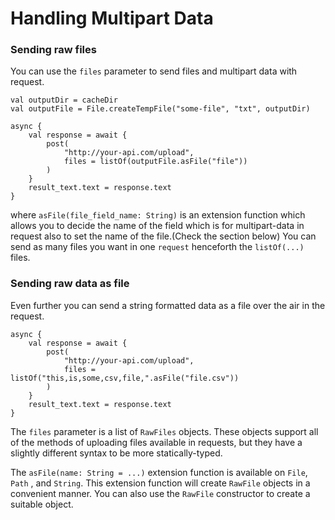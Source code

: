 
Handling Multipart Data
=======================


### Sending raw files

You can use the `files` parameter to send files and multipart data with request.

    val outputDir = cacheDir
    val outputFile = File.createTempFile("some-file", "txt", outputDir)

    async {
        val response = await {
            post(
                "http://your-api.com/upload",
                files = listOf(outputFile.asFile("file"))
            )
        }
        result_text.text = response.text
    }

where `asFile(file_field_name: String)` is an extension function which allows you to
decide the name of the field which is for multipart-data in request also to set the name of the file.(Check the section below)
You can send as many files you want in one `request` henceforth the `listOf(...)` files.

### Sending raw data as file
Even further you can send a string formatted data as a file over the air in the request.

    async {
        val response = await {
            post(
                "http://your-api.com/upload",
                files = listOf("this,is,some,csv,file,".asFile("file.csv"))
            )
        }
        result_text.text = response.text
    }

The `files` parameter is a list of `RawFiles` objects.
These objects support all of the methods of uploading files available in requests, but they have a slightly different syntax to be more statically-typed.

The `asFile(name: String = ...)` extension function is available on `File`, `Path` , and `String`.
This extension function will create `RawFile` objects in a convenient manner.
You can also use the `RawFile` constructor to create a suitable object.